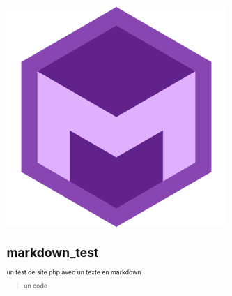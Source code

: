 ![markdown](images/icon.png)		


# markdown_test

un test de site php avec un texte en markdown

> un code
